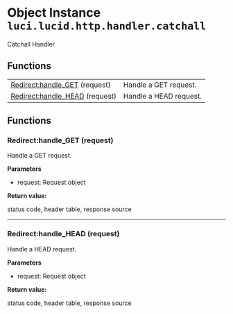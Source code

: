# Object Instance `luci.lucid.http.handler.catchall`

Catchall Handler

## Functions

|                                                                |                        |
| -                                                              | -                      |
| [Redirect:handle_GET](#redirecthandle_get-request) (request)   | Handle a GET request.  |
| [Redirect:handle_HEAD](#redirecthandle_head-request) (request) | Handle a HEAD request. |

## Functions

### Redirect:handle_GET (request)

Handle a GET request.

**Parameters**

- request: Request object

**Return value:**

status code, header table, response source

---
### Redirect:handle_HEAD (request)

Handle a HEAD request.

**Parameters**

- request: Request object

**Return value:**

status code, header table, response source
